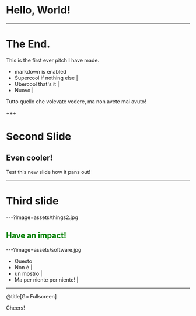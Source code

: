  # Hello, World!

---

 # The End.

This is the first ever pitch I have made.

- markdown is enabled
- Supercool if nothing else |
- Ubercool that's it |
- Nuovo |

Tutto quello che volevate vedere, ma non avete mai avuto!

+++

# Second Slide
## Even cooler!

Test this new slide how it pans out!

---

# Third  slide

---?image=assets/things2.jpg

## <span style="color:green; font-weight:bold"> Have an impact! </span>

---?image=assets/software.jpg

- Questo
- Non è |
- un mostro |
- Ma per niente per niente! |

---
@title[Go Fullscreen]


Cheers!
